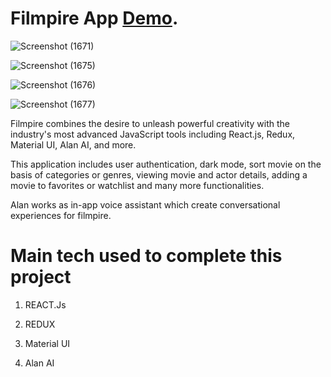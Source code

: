 # Filmpire App  [Demo](https://myfilmpire.netlify.app).


![Screenshot (1671)](https://user-images.githubusercontent.com/116904523/223764310-c8441cf4-8ae8-4f03-bcd8-633ff6f652e1.png)


![Screenshot (1675)](https://user-images.githubusercontent.com/116904523/223771267-72a0495f-b501-4b25-a8b0-169c23e1eec1.png)

![Screenshot (1676)](https://user-images.githubusercontent.com/116904523/223771408-98983a19-7c5a-496e-b1f4-79046ec54e02.png)


![Screenshot (1677)](https://user-images.githubusercontent.com/116904523/223771530-8e0bc920-c31d-4bef-abac-4e1472846553.png)



Filmpire combines the desire to unleash powerful creativity with the industry's most advanced JavaScript tools including React.js, Redux, Material UI, Alan AI, and more.

This application includes user authentication, dark mode, sort movie on the basis of categories or genres, viewing movie and actor details, adding a movie to favorites or watchlist and many more functionalities. 

Alan works as in-app voice assistant which create conversational experiences for filmpire.

# Main tech used to complete this project

1. REACT.Js

2. REDUX

3. Material UI

4. Alan AI


